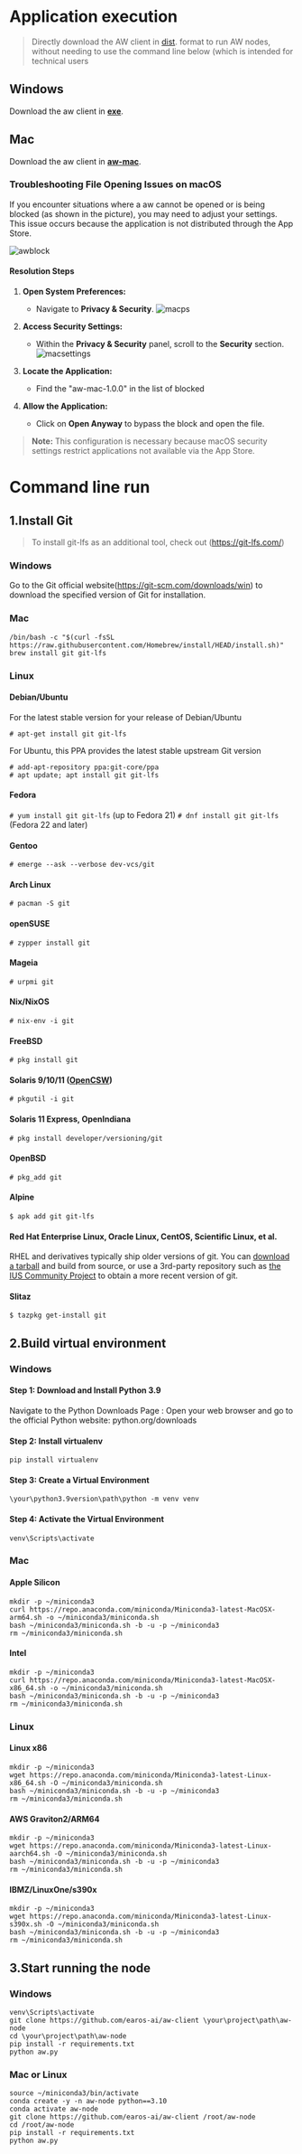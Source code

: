 # Application execution

> Directly download the AW client in [dist](https://github.com/earos-ai/aw-client/tree/master/dist). format to run AW nodes, without needing to use the command line below (which is intended for technical users

## Windows

Download the aw client in **[exe](https://github.com/earos-ai/aw-client/tree/master/dist)**.

## Mac

Download the aw client in **[aw-mac](https://github.com/earos-ai/aw-client/tree/master/dist)**.

### Troubleshooting File Opening Issues on macOS

If you encounter situations where a aw cannot be opened or is being blocked (as shown in the picture), you may need to adjust your settings. This issue occurs because the application is not distributed through the App Store.

![awblock](./resource/aw_detail.jpg)

#### Resolution Steps

1. **Open System Preferences:**
   - Navigate to **Privacy & Security**.
   ![macps](./resource/privacy_secure.jpg)

2. **Access Security Settings:**
   - Within the **Privacy & Security** panel, scroll to the **Security** section. ![macsettings](./resource/aw_settings.jpg)

3. **Locate the Application:**
   - Find the "aw-mac-1.0.0" in the list of blocked

4. **Allow the Application:**
   - Click on **Open Anyway** to bypass the block and open the file.

> **Note:** This configuration is necessary because macOS security settings restrict applications not available via the App Store.

# Command line run

## 1.Install Git

> To install git-lfs as an additional tool, check out (https://git-lfs.com/)

### Windows

Go to the Git official website(https://git-scm.com/downloads/win) to download the specified version of Git for installation.

### Mac

```shell
/bin/bash -c "$(curl -fsSL https://raw.githubusercontent.com/Homebrew/install/HEAD/install.sh)"
brew install git git-lfs
```
### Linux

#### Debian/Ubuntu

For the latest stable version for your release of Debian/Ubuntu

```
# apt-get install git git-lfs
```

For Ubuntu, this PPA provides the latest stable upstream Git version

```
# add-apt-repository ppa:git-core/ppa
# apt update; apt install git git-lfs
```

#### Fedora

`# yum install git git-lfs` (up to Fedora 21)
`# dnf install git git-lfs` (Fedora 22 and later)

#### Gentoo

```
# emerge --ask --verbose dev-vcs/git
```

#### Arch Linux

```
# pacman -S git
```

#### openSUSE

```
# zypper install git
```

#### Mageia

```
# urpmi git
```

#### Nix/NixOS

```
# nix-env -i git
```

#### FreeBSD

```
# pkg install git
```

#### Solaris 9/10/11 ([OpenCSW](https://www.opencsw.org/))

```
# pkgutil -i git
```

#### Solaris 11 Express, OpenIndiana

```
# pkg install developer/versioning/git
```

#### OpenBSD

```
# pkg_add git
```

#### Alpine

```
$ apk add git git-lfs
```

#### Red Hat Enterprise Linux, Oracle Linux, CentOS, Scientific Linux, et al.

RHEL and derivatives typically ship older versions of git. You can [download a tarball](https://www.kernel.org/pub/software/scm/git/) and build from source, or use a 3rd-party repository such as [the IUS Community Project](https://ius.io/) to obtain a more recent version of git.

#### Slitaz

```
$ tazpkg get-install git
```

## 2.Build virtual environment

### Windows
#### Step 1: Download and Install Python 3.9
Navigate to the Python Downloads Page :
Open your web browser and go to the official Python website: python.org/downloads
#### Step 2: Install virtualenv
```
pip install virtualenv
```
#### Step 3: Create a Virtual Environment
```
\your\python3.9version\path\python -m venv venv
```
#### Step 4: Activate the Virtual Environment
```
venv\Scripts\activate
```

### Mac

#### Apple Silicon

```shell
mkdir -p ~/miniconda3
curl https://repo.anaconda.com/miniconda/Miniconda3-latest-MacOSX-arm64.sh -o ~/miniconda3/miniconda.sh
bash ~/miniconda3/miniconda.sh -b -u -p ~/miniconda3
rm ~/miniconda3/miniconda.sh
```

#### Intel

```shell
mkdir -p ~/miniconda3
curl https://repo.anaconda.com/miniconda/Miniconda3-latest-MacOSX-x86_64.sh -o ~/miniconda3/miniconda.sh
bash ~/miniconda3/miniconda.sh -b -u -p ~/miniconda3
rm ~/miniconda3/miniconda.sh
```

### Linux

#### Linux x86

```shell
mkdir -p ~/miniconda3
wget https://repo.anaconda.com/miniconda/Miniconda3-latest-Linux-x86_64.sh -O ~/miniconda3/miniconda.sh
bash ~/miniconda3/miniconda.sh -b -u -p ~/miniconda3
rm ~/miniconda3/miniconda.sh
```

#### AWS Graviton2/ARM64

```shell
mkdir -p ~/miniconda3
wget https://repo.anaconda.com/miniconda/Miniconda3-latest-Linux-aarch64.sh -O ~/miniconda3/miniconda.sh
bash ~/miniconda3/miniconda.sh -b -u -p ~/miniconda3
rm ~/miniconda3/miniconda.sh
```

#### IBMZ/LinuxOne/s390x

```shell
mkdir -p ~/miniconda3
wget https://repo.anaconda.com/miniconda/Miniconda3-latest-Linux-s390x.sh -O ~/miniconda3/miniconda.sh
bash ~/miniconda3/miniconda.sh -b -u -p ~/miniconda3
rm ~/miniconda3/miniconda.sh
```

## 3.Start running the node 

### Windows
```
venv\Scripts\activate
git clone https://github.com/earos-ai/aw-client \your\project\path\aw-node
cd \your\project\path\aw-node
pip install -r requirements.txt
python aw.py
```


### Mac or Linux

```shell
source ~/miniconda3/bin/activate
conda create -y -n aw-node python==3.10
conda activate aw-node
git clone https://github.com/earos-ai/aw-client /root/aw-node
cd /root/aw-node
pip install -r requirements.txt
python aw.py
```
